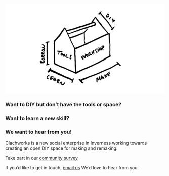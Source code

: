 ![toolsworkshop](/toolsworkshop.png)

### Want to DIY but don’t have the tools or space? 
### Want to learn a new skill?
### We want to hear from you!

Clachworks is a new social enterprise in Inverness working towards creating an open DIY space for making and remaking.

Take part in our [community survey](https://s.surveyplanet.com/qAIb34M0h)

If you’d like to get in touch, [email us](clachworks@gmail.com)
We’d love to hear from you.


